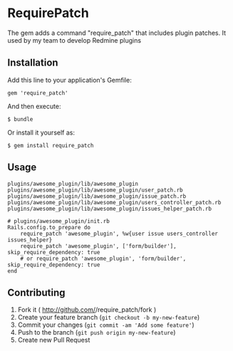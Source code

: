 # RequirePatch

The gem adds a command "require_patch" that includes plugin patches. It used by my team to develop Redmine plugins

## Installation

Add this line to your application's Gemfile:

    gem 'require_patch'

And then execute:

    $ bundle

Or install it yourself as:

    $ gem install require_patch

## Usage

    plugins/awesome_plugin/lib/awesome_plugin
    plugins/awesome_plugin/lib/awesome_plugin/user_patch.rb
    plugins/awesome_plugin/lib/awesome_plugin/issue_patch.rb
    plugins/awesome_plugin/lib/awesome_plugin/users_controller_patch.rb
    plugins/awesome_plugin/lib/awesome_plugin/issues_helper_patch.rb

    # plugins/awesome_plugin/init.rb
    Rails.config.to_prepare do
        require_patch 'awesome_plugin', %w{user issue users_controller issues_helper}
        require_patch 'awesome_plugin', ['form/builder'], skip_require_dependency: true
        # or require_patch 'awesome_plugin', 'form/builder', skip_require_dependency: true
    end

## Contributing

1. Fork it ( http://github.com/<my-github-username>/require_patch/fork )
2. Create your feature branch (`git checkout -b my-new-feature`)
3. Commit your changes (`git commit -am 'Add some feature'`)
4. Push to the branch (`git push origin my-new-feature`)
5. Create new Pull Request
